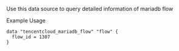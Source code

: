 Use this data source to query detailed information of mariadb flow

Example Usage

```hcl
data "tencentcloud_mariadb_flow" "flow" {
  flow_id = 1307
}
```